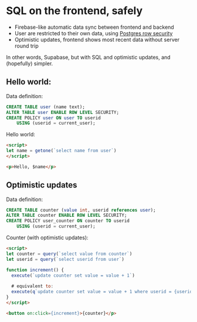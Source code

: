 # SQL on the frontend, safely

* Firebase-like automatic data sync between frontend and backend
* User are restricted to their own data, using [Postgres row security](https://www.postgresql.org/docs/13/ddl-rowsecurity.html)
* Optimistic updates, frontend shows most recent data without server round trip

In other words, Supabase, but with SQL and optimistic updates, and (hopefully) simpler.

## Hello world:

Data definition:
```sql
CREATE TABLE user (name text);
ALTER TABLE user ENABLE ROW LEVEL SECURITY;
CREATE POLICY user ON user TO userid
    USING (userid = current_user);
```

Hello world:
```html
<script>
let name = getone(`select name from user`)
</script>

<p>Hello, $name</p>
```

## Optimistic updates

Data definition:
```sql
CREATE TABLE counter (value int, userid references user);
ALTER TABLE counter ENABLE ROW LEVEL SECURITY;
CREATE POLICY user_counter ON counter TO userid
    USING (userid = current_user);
```

Counter (with optimistic updates):
```html
<script>
let counter = query(`select value from counter`)
let userid = query(`select userid from user`)

function increment() {
  execute(`update counter set value = value + 1`)
  
  # equivalent to:
  execute(q`update counter set value = value + 1 where userid = {userid}`)
}
</script>

<button on:click={increment}>{counter}</p>
```
